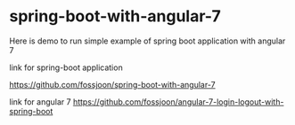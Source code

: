 # spring-boot-with-angular-7

Here is demo to run simple example of spring boot application with angular 7 

link for spring-boot application

https://github.com/fossjoon/spring-boot-with-angular-7

link for angular 7
https://github.com/fossjoon/angular-7-login-logout-with-spring-boot
